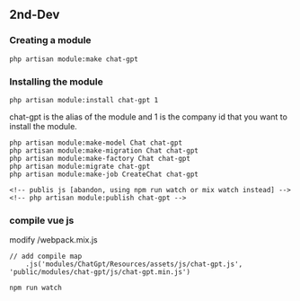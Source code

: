 ## 2nd-Dev

### Creating a module
```
php artisan module:make chat-gpt
```
### Installing the module
```
php artisan module:install chat-gpt 1
```
chat-gpt is the alias of the module and 1 is the company id that you want to install the module. 

```
php artisan module:make-model Chat chat-gpt
php artisan module:make-migration Chat chat-gpt
php artisan module:make-factory Chat chat-gpt
php artisan module:migrate chat-gpt
php artisan module:make-job CreateChat chat-gpt

<!-- publis js [abandon, using npm run watch or mix watch instead] -->
<!-- php artisan module:publish chat-gpt -->
```

### compile vue js
modify /webpack.mix.js
```
// add compile map
    .js('modules/ChatGpt/Resources/assets/js/chat-gpt.js', 'public/modules/chat-gpt/js/chat-gpt.min.js')

npm run watch
```
